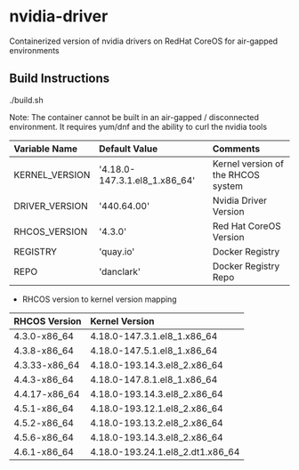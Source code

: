 # nvidia-driver
Containerized version of nvidia drivers on RedHat CoreOS for air-gapped environments

## Build Instructions

./build.sh

Note: The container cannot be built in an air-gapped / disconnected environment. It requires yum/dnf and the ability to curl the nvidia tools

| Variable Name  | Default Value                 | Comments                           |
| :---           | :---                          | :---                               |
| KERNEL_VERSION | '4.18.0-147.3.1.el8_1.x86_64' | Kernel version of the RHCOS system |
| DRIVER_VERSION | '440.64.00'                   | Nvidia Driver Version              |
| RHCOS_VERSION  | '4.3.0'                       | Red Hat CoreOS Version             |
| REGISTRY       | 'quay.io'                     | Docker Registry                    |
| REPO           | 'danclark'                    | Docker Registry Repo               |


- RHCOS version to kernel version mapping

| RHCOS Version  | Kernel Version                   |
| :---           | :---                             |
| 4.3.0-x86_64   | 4.18.0-147.3.1.el8_1.x86_64      |
| 4.3.8-x86_64   | 4.18.0-147.5.1.el8_1.x86_64      |
| 4.3.33-x86_64  | 4.18.0-193.14.3.el8_2.x86_64     |
| 4.4.3-x86_64   | 4.18.0-147.8.1.el8_1.x86_64      |
| 4.4.17-x86_64  | 4.18.0-193.14.3.el8_2.x86_64     |
| 4.5.1-x86_64   | 4.18.0-193.12.1.el8_2.x86_64     |
| 4.5.2-x86_64   | 4.18.0-193.13.2.el8_2.x86_64     |
| 4.5.6-x86_64   | 4.18.0-193.14.3.el8_2.x86_64     |
| 4.6.1-x86_64   | 4.18.0-193.24.1.el8_2.dt1.x86_64 |
